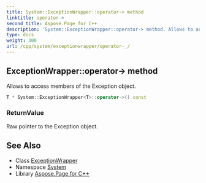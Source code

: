 ```yaml
---
title: System::ExceptionWrapper::operator-> method
linktitle: operator->
second_title: Aspose.Page for C++
description: 'System::ExceptionWrapper::operator-> method. Allows to access members of the Exception object in C++.'
type: docs
weight: 300
url: /cpp/system/exceptionwrapper/operator-_/
---
```

## ExceptionWrapper::operator-> method


Allows to access members of the Exception object.

```cpp
T * System::ExceptionWrapper<T>::operator->() const
```


### ReturnValue

Raw pointer to the Exception object.

## See Also

* Class [ExceptionWrapper](../)
* Namespace [System](../../)
* Library [Aspose.Page for C++](../../../)
